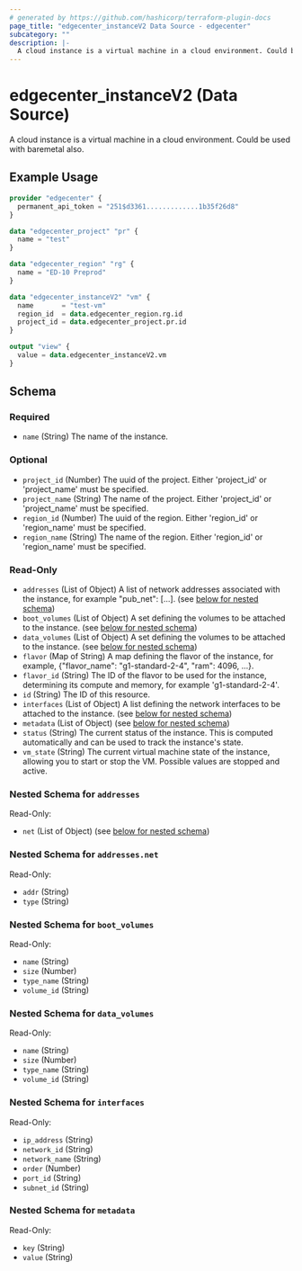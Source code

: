 ```yaml
---
# generated by https://github.com/hashicorp/terraform-plugin-docs
page_title: "edgecenter_instanceV2 Data Source - edgecenter"
subcategory: ""
description: |-
  A cloud instance is a virtual machine in a cloud environment. Could be used with baremetal also.
---
```


# edgecenter_instanceV2 (Data Source)

A cloud instance is a virtual machine in a cloud environment. Could be used with baremetal also.

## Example Usage

```terraform
provider "edgecenter" {
  permanent_api_token = "251$d3361.............1b35f26d8"
}

data "edgecenter_project" "pr" {
  name = "test"
}

data "edgecenter_region" "rg" {
  name = "ED-10 Preprod"
}

data "edgecenter_instanceV2" "vm" {
  name       = "test-vm"
  region_id  = data.edgecenter_region.rg.id
  project_id = data.edgecenter_project.pr.id
}

output "view" {
  value = data.edgecenter_instanceV2.vm
}
```

<!-- schema generated by tfplugindocs -->
## Schema

### Required

- `name` (String) The name of the instance.

### Optional

- `project_id` (Number) The uuid of the project. Either 'project_id' or 'project_name' must be specified.
- `project_name` (String) The name of the project. Either 'project_id' or 'project_name' must be specified.
- `region_id` (Number) The uuid of the region. Either 'region_id' or 'region_name' must be specified.
- `region_name` (String) The name of the region. Either 'region_id' or 'region_name' must be specified.

### Read-Only

- `addresses` (List of Object) A list of network addresses associated with the instance, for example "pub_net": [...]. (see [below for nested schema](#nestedatt--addresses))
- `boot_volumes` (List of Object) A set defining the volumes to be attached to the instance. (see [below for nested schema](#nestedatt--boot_volumes))
- `data_volumes` (List of Object) A set defining the volumes to be attached to the instance. (see [below for nested schema](#nestedatt--data_volumes))
- `flavor` (Map of String) A map defining the flavor of the instance, for example, {"flavor_name": "g1-standard-2-4", "ram": 4096, ...}.
- `flavor_id` (String) The ID of the flavor to be used for the instance, determining its compute and memory, for example 'g1-standard-2-4'.
- `id` (String) The ID of this resource.
- `interfaces` (List of Object) A list defining the network interfaces to be attached to the instance. (see [below for nested schema](#nestedatt--interfaces))
- `metadata` (List of Object) (see [below for nested schema](#nestedatt--metadata))
- `status` (String) The current status of the instance. This is computed automatically and can be used to track the instance's state.
- `vm_state` (String) The current virtual machine state of the instance, 
allowing you to start or stop the VM. Possible values are stopped and active.

<a id="nestedatt--addresses"></a>
### Nested Schema for `addresses`

Read-Only:

- `net` (List of Object) (see [below for nested schema](#nestedobjatt--addresses--net))

<a id="nestedobjatt--addresses--net"></a>
### Nested Schema for `addresses.net`

Read-Only:

- `addr` (String)
- `type` (String)



<a id="nestedatt--boot_volumes"></a>
### Nested Schema for `boot_volumes`

Read-Only:

- `name` (String)
- `size` (Number)
- `type_name` (String)
- `volume_id` (String)


<a id="nestedatt--data_volumes"></a>
### Nested Schema for `data_volumes`

Read-Only:

- `name` (String)
- `size` (Number)
- `type_name` (String)
- `volume_id` (String)


<a id="nestedatt--interfaces"></a>
### Nested Schema for `interfaces`

Read-Only:

- `ip_address` (String)
- `network_id` (String)
- `network_name` (String)
- `order` (Number)
- `port_id` (String)
- `subnet_id` (String)


<a id="nestedatt--metadata"></a>
### Nested Schema for `metadata`

Read-Only:

- `key` (String)
- `value` (String)
